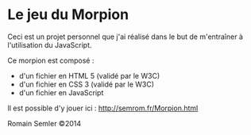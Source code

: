 Le jeu du Morpion
=================

Ceci est un projet personnel que j'ai réalisé dans le but de m'entraîner à l'utilisation du JavaScript.

Ce morpion est composé :
- d'un fichier en HTML 5 (validé par le W3C)
- d'un fichier en CSS 3 (validé par le W3C)
- d'un fichier en JavaScript

Il est possible d'y jouer ici :
http://semrom.fr/Morpion.html

Romain Semler ©2014
